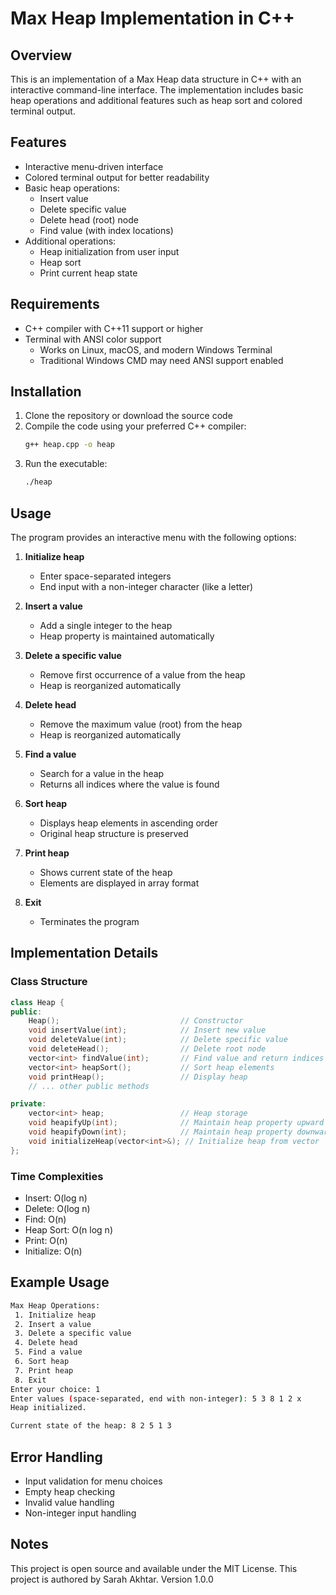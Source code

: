 # Max Heap Implementation in C++

## Overview
This is an implementation of a Max Heap data structure in C++ with an interactive command-line interface. The implementation includes basic heap operations and additional features such as heap sort and colored terminal output.

## Features
- Interactive menu-driven interface
- Colored terminal output for better readability
- Basic heap operations:
  - Insert value
  - Delete specific value
  - Delete head (root) node
  - Find value (with index locations)
- Additional operations:
  - Heap initialization from user input
  - Heap sort
  - Print current heap state

## Requirements
- C++ compiler with C++11 support or higher
- Terminal with ANSI color support
  - Works on Linux, macOS, and modern Windows Terminal
  - Traditional Windows CMD may need ANSI support enabled

## Installation
1. Clone the repository or download the source code
2. Compile the code using your preferred C++ compiler:
   ```bash
   g++ heap.cpp -o heap
   ```
3. Run the executable:
   ```bash
   ./heap
   ```

## Usage
The program provides an interactive menu with the following options:

1. **Initialize heap**
   - Enter space-separated integers
   - End input with a non-integer character (like a letter)

2. **Insert a value**
   - Add a single integer to the heap
   - Heap property is maintained automatically

3. **Delete a specific value**
   - Remove first occurrence of a value from the heap
   - Heap is reorganized automatically

4. **Delete head**
   - Remove the maximum value (root) from the heap
   - Heap is reorganized automatically

5. **Find a value**
   - Search for a value in the heap
   - Returns all indices where the value is found

6. **Sort heap**
   - Displays heap elements in ascending order
   - Original heap structure is preserved

7. **Print heap**
   - Shows current state of the heap
   - Elements are displayed in array format

8. **Exit**
   - Terminates the program

## Implementation Details

### Class Structure
```cpp
class Heap {
public:
    Heap();                           // Constructor
    void insertValue(int);            // Insert new value
    void deleteValue(int);            // Delete specific value
    void deleteHead();                // Delete root node
    vector<int> findValue(int);       // Find value and return indices
    vector<int> heapSort();           // Sort heap elements
    void printHeap();                 // Display heap
    // ... other public methods

private:
    vector<int> heap;                 // Heap storage
    void heapifyUp(int);              // Maintain heap property upward
    void heapifyDown(int);            // Maintain heap property downward
    void initializeHeap(vector<int>&); // Initialize heap from vector
};
```

### Time Complexities
- Insert: O(log n)
- Delete: O(log n)
- Find: O(n)
- Heap Sort: O(n log n)
- Print: O(n)
- Initialize: O(n)

## Example Usage
```bash
Max Heap Operations:
 1. Initialize heap
 2. Insert a value
 3. Delete a specific value
 4. Delete head
 5. Find a value
 6. Sort heap
 7. Print heap
 8. Exit
Enter your choice: 1
Enter values (space-separated, end with non-integer): 5 3 8 1 2 x
Heap initialized.

Current state of the heap: 8 2 5 1 3
```

## Error Handling
- Input validation for menu choices
- Empty heap checking
- Invalid value handling
- Non-integer input handling

## Notes
This project is open source and available under the MIT License.
This project is authored by Sarah Akhtar.
Version 1.0.0
